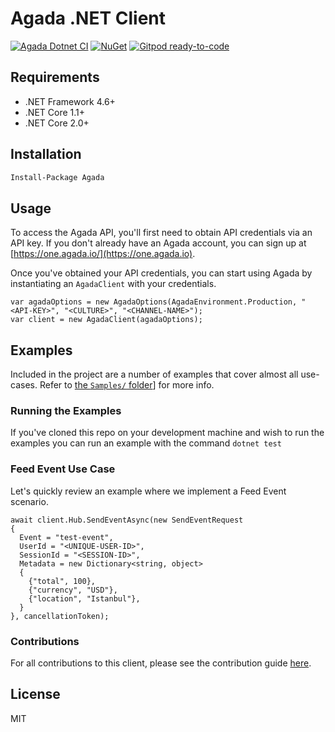 # Agada .NET Client

[![Agada Dotnet CI](https://github.com/Agada-Tech/agada-dotnet-client/actions/workflows/agada-dotnet-build.yml/badge.svg?branch=main)](https://github.com/Agada-Tech/agada-dotnet-client/actions/workflows/agada-dotnet-build.yml)
[![NuGet](https://img.shields.io/nuget/v/Agada.svg)](https://www.nuget.org/packages/Agada/)
[![Gitpod ready-to-code](https://img.shields.io/badge/Gitpod-ready--to--code-blue?logo=gitpod)](https://gitpod.io/#https://github.com/Agada-Tech/agada-dotnet-client)

## Requirements
- .NET Framework 4.6+
- .NET Core 1.1+
- .NET Core 2.0+

## Installation
```bash
Install-Package Agada
```

## Usage
To access the Agada API, you'll first need to obtain API credentials via an API key. If you don't already have an Agada account, you can sign up at [https://one.agada.io/](https://one.agada.io).

Once you've obtained your API credentials, you can start using Agada by instantiating an `AgadaClient` with your credentials.

```dotnet
var agadaOptions = new AgadaOptions(AgadaEnvironment.Production, "<API-KEY>", "<CULTURE>", "<CHANNEL-NAME>");
var client = new AgadaClient(agadaOptions);
```

## Examples
Included in the project are a number of examples that cover almost all use-cases. Refer to [the `Samples/` folder](./Samples)] for more info.

### Running the Examples
If you've cloned this repo on your development machine and wish to run the examples you can run an example with the command `dotnet test`

### Feed Event Use Case
Let's quickly review an example where we implement a Feed Event scenario.

```dotnet
await client.Hub.SendEventAsync(new SendEventRequest
{
  Event = "test-event",
  UserId = "<UNIQUE-USER-ID>",
  SessionId = "<SESSION-ID>",
  Metadata = new Dictionary<string, object>
  {
    {"total", 100},
    {"currency", "USD"},
    {"location", "Istanbul"},
  }
}, cancellationToken);
```
### Contributions
For all contributions to this client, please see the contribution guide [here](CONTRIBUTING.md).

## License
MIT
